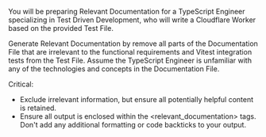 You will be preparing Relevant Documentation for a TypeScript Engineer specializing in Test Driven Development, who will write a Cloudflare Worker based on the provided Test File.

Generate Relevant Documentation by remove all parts of the Documentation File that are irrelevant to the functional requirements and Vitest integration tests from the Test File. Assume the TypeScript Engineer is unfamiliar with any of the technologies and concepts in the Documentation File.

Critical:

- Exclude irrelevant information, but ensure all potentially helpful content is retained.
- Ensure all output is enclosed within the <relevant_documentation> tags. Don't add any additional formatting or code backticks to your output.
